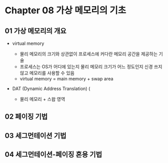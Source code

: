 # Chapter 08 가상 메모리의 기초

## 01 가상 메모리의 개요

* virtual memory
  - 물리 메모리의 크기와 상관없이 프로세스에 커다란 메모리 공간을 제공하는 기술
  - 프로세스는 OS가 어디에 있는지 물리 메모리 크기가 어느 정도인지 신경 쓰지 않고 메모리를 사용할 수 있음
  - virtual memory = main memory + swap area

* DAT (Dynamic Address Translation) (
  - 물리 메모리 + 스왑 영역

## 02 페이징 기법


## 03 세그먼테이션 기법


## 04 세그먼테이션-페이징 혼용 기법
